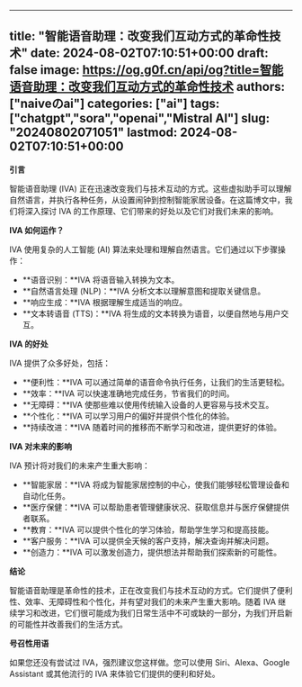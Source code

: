 
---
title: "智能语音助理：改变我们互动方式的革命性技术"
date: 2024-08-02T07:10:51+00:00
draft: false
image: https://og.g0f.cn/api/og?title=智能语音助理：改变我们互动方式的革命性技术
authors: ["naiveのai"]
categories: ["ai"]
tags: ["chatgpt","sora","openai","Mistral AI"]
slug: "20240802071051"
lastmod: 2024-08-02T07:10:51+00:00
---
**引言**

智能语音助理 (IVA) 正在迅速改变我们与技术互动的方式。这些虚拟助手可以理解自然语言，并执行各种任务，从设置闹钟到控制智能家居设备。在这篇博文中，我们将深入探讨 IVA 的工作原理、它们带来的好处以及它们对我们未来的影响。

**IVA 如何运作？**

IVA 使用复杂的人工智能 (AI) 算法来处理和理解自然语言。它们通过以下步骤操作：

* **语音识别：**IVA 将语音输入转换为文本。
* **自然语言处理 (NLP)：**IVA 分析文本以理解意图和提取关键信息。
* **响应生成：**IVA 根据理解生成适当的响应。
* **文本转语音 (TTS)：**IVA 将生成的文本转换为语音，以便自然地与用户交互。

**IVA 的好处**

IVA 提供了众多好处，包括：

* **便利性：**IVA 可以通过简单的语音命令执行任务，让我们的生活更轻松。
* **效率：**IVA 可以快速准确地完成任务，节省我们的时间。
* **无障碍：**IVA 使那些难以使用传统输入设备的人更容易与技术交互。
* **个性化：**IVA 可以学习用户的偏好并提供个性化的体验。
* **持续改进：**IVA 随着时间的推移而不断学习和改进，提供更好的体验。

**IVA 对未来的影响**

IVA 预计将对我们的未来产生重大影响：

* **智能家居：**IVA 将成为智能家居控制的中心，使我们能够轻松管理设备和自动化任务。
* **医疗保健：**IVA 可以帮助患者管理健康状况、获取信息并与医疗保健提供者联系。
* **教育：**IVA 可以提供个性化的学习体验，帮助学生学习和提高技能。
* **客户服务：**IVA 可以提供全天候的客户支持，解决查询并解决问题。
* **创造力：**IVA 可以激发创造力，提供想法并帮助我们探索新的可能性。

**结论**

智能语音助理是革命性的技术，正在改变我们与技术互动的方式。它们提供了便利性、效率、无障碍性和个性化，并有望对我们的未来产生重大影响。随着 IVA 继续学习和改进，它们很可能成为我们日常生活中不可或缺的一部分，为我们开启新的可能性并改善我们的生活方式。

**号召性用语**

如果您还没有尝试过 IVA，强烈建议您这样做。您可以使用 Siri、Alexa、Google Assistant 或其他流行的 IVA 来体验它们提供的便利和好处。